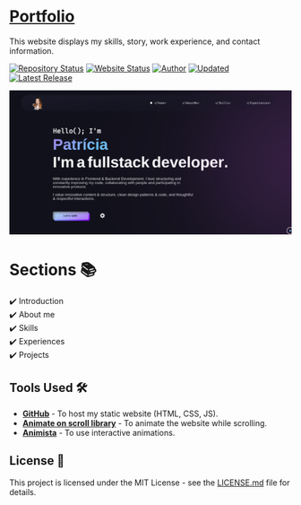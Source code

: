 # [Portfolio](https://patriciacostadacruz.com/)
This website displays my skills, story, work experience, and contact information.

[![Repository Status](https://img.shields.io/badge/Repository%20Status-Maintained-dark%20green.svg)](https://github.com/patriciacostadacruz/patriciacostadacruz.github.io)
[![Website Status](https://img.shields.io/badge/Website%20Status-Online-green)](https://vinodjangid07.github.io/)
[![Author](https://img.shields.io/badge/Author-Vinod%20Jangid-purple.svg)](https://www.instagram.com/its_.me._vinod?igshid=YmMyMTA2MsY%3D)
[![Updated](https://img.shields.io/badge/Updated-Patrícia%20Costa%20da%20Cruz-blue.svg)](https://www.instagram.com/its_.me._vinod?igshid=YmMyMTA2MsY%3D)
[![Latest Release](https://img.shields.io/badge/Latest%20Release-27%20Aug%202024-yellow.svg)](https://github.com/patriciacostadacruz/patriciacostadacruz.github.io)

![Portfolio image](src/png/app-screenshot.png)

# Sections 📚

✔️ Introduction\
✔️ About me\
✔️ Skills\
✔️ Experiences\
✔️ Projects

## Tools Used 🛠️
* [<b>GitHub</b>](https://github.com/) - To host my static website (HTML, CSS, JS).
* [<b>Animate on scroll library</b>](https://github.com/michalsnik/aos) - To animate the website while scrolling.
* [<b>Animista</b>](https://animista.net/) - To use interactive animations.

## License 📄
This project is licensed under the MIT License - see the [LICENSE.md](./LICENSE) file for details.